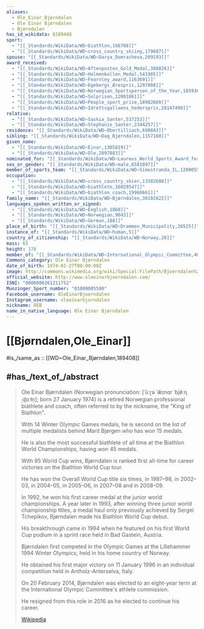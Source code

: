 ```yaml
---
aliases:
  - Ole_Einar_Bjørndalen
  - Ole Einar Bjørndalen
  - Bjørndalen
has_id_wikidata: Q189408
sport:
  - "[[_Standards/WikiData/WD~biathlon,166788]]"
  - "[[_Standards/WikiData/WD~cross_country_skiing,179687]]"
spouse: "[[_Standards/WikiData/WD~Darya_Domracheva,209193]]"
award_received:
  - "[[_Standards/WikiData/WD~Aftenposten_Gold_Medal,388826]]"
  - "[[_Standards/WikiData/WD~Holmenkollen_Medal,541985]]"
  - "[[_Standards/WikiData/WD~Fearnley_award,1163691]]"
  - "[[_Standards/WikiData/WD~Egebergs_Ærespris,1297008]]"
  - "[[_Standards/WikiData/WD~Norwegian_Sportsperson_of_the_Year,1859368]]"
  - "[[_Standards/WikiData/WD~Solprisen,12001861]]"
  - "[[_Standards/WikiData/WD~People_sport_prize,18982660]]"
  - "[[_Standards/WikiData/WD~Idrettsgallaens_hederspris,28147490]]"
relative:
  - "[[_Standards/WikiData/WD~Saskia_Santer,537253]]"
  - "[[_Standards/WikiData/WD~Stephanie_Santer,2344257]]"
residence: "[[_Standards/WikiData/WD~Obertilliach,690843]]"
sibling: "[[_Standards/WikiData/WD~Dag_Bjørndalen,1157160]]"
given_name:
  - "[[_Standards/WikiData/WD~Einar,1305819]]"
  - "[[_Standards/WikiData/WD~Ole,2097883]]"
nominated_for: "[[_Standards/WikiData/WD~Laureus_World_Sports_Award_for_Sportsman_of_the_Year,1808301]]"
sex_or_gender: "[[_Standards/WikiData/WD~male,6581097]]"
member_of_sports_team: "[[_Standards/WikiData/WD~Simostranda_IL,12000553]]"
occupation:
  - "[[_Standards/WikiData/WD~cross_country_skier,13382608]]"
  - "[[_Standards/WikiData/WD~biathlete,16029547]]"
  - "[[_Standards/WikiData/WD~biathlon_coach,19960661]]"
family_name: "[[_Standards/WikiData/WD~Bjørndalen,30102822]]"
languages_spoken_written_or_signed:
  - "[[_Standards/WikiData/WD~English,1860]]"
  - "[[_Standards/WikiData/WD~Norwegian,9043]]"
  - "[[_Standards/WikiData/WD~German,188]]"
place_of_birth: "[[_Standards/WikiData/WD~Drammen_Municipality,26525]]"
instance_of: "[[_Standards/WikiData/WD~human,5]]"
country_of_citizenship: "[[_Standards/WikiData/WD~Norway,20]]"
mass: 65
height: 178
member_of: "[[_Standards/WikiData/WD~International_Olympic_Committee,40970]]"
Commons_category: Ole Einar Bjørndalen
date_of_birth: 1974-01-27T00:00:00Z
image: http://commons.wikimedia.org/wiki/Special:FilePath/Bjoerndalen%20cutout.JPG
official_website: http://www.oleeinarbjoerndalen.com/
ISNI: "0000000361211752"
Munzinger_Sport_number: "01000005580"
Facebook_username: OleEinarBjoerndalen
Instagram_username: oleeinarbjorndalen
nickname: OEB
name_in_native_language: Ole Einar Bjørndalen
---
```


# [[Bjørndalen,Ole_Einar]] 

#is_/same_as :: [[WD~Ole_Einar_Bjørndalen,189408]] 

## #has_/text_of_/abstract 

> Ole Einar Bjørndalen (Norwegian pronunciation: [ˈûːɽə ˈæ̂ɪnɑr ˈbjø̂ːɳˌɖɑːɫn̩]; born 27 January 1974) 
> is a retired Norwegian professional biathlete and coach, 
> often referred to by the nickname, the "King of Biathlon". 
> 
> With 14 Winter Olympic Games medals, he is second on the list of multiple medalists 
> behind Marit Bjørgen who has won 15 medals. 
> 
> He is also the most successful biathlete of all time at the Biathlon World Championships, 
> having won 45 medals. 
> 
> With 95 World Cup wins, Bjørndalen is ranked first all-time for career victories 
> on the Biathlon World Cup tour. 
> 
> He has won the Overall World Cup title six times, 
> in 1997–98, in 2002–03, in 2004–05, in 2005–06, in 2007–08 and in 2008–09.
>
> In 1992, he won his first career medal at the junior world championships. 
> A year later in 1993, after winning three junior world championship titles, 
> a medal haul only previously achieved by Sergei Tchepikov, 
> Bjørndalen made his Biathlon World Cup debut. 
> 
> His breakthrough came in 1994 when he featured on his first World Cup podium 
> in a sprint race held in Bad Gastein, Austria. 
> 
> Bjørndalen first competed in the Olympic Games at the Lillehammer 1994 Winter Olympics, 
> held in his home country of Norway. 
> 
> He obtained his first major victory on 11 January 1996 
> in an individual competition held in Antholz-Anterselva, Italy. 
> 
> On 20 February 2014, Bjørndalen was elected to an eight-year term 
> at the International Olympic Committee's athlete commission. 
> 
> He resigned from this role in 2016 as he elected to continue his career.
>
> [Wikipedia](https://en.wikipedia.org/wiki/Ole%20Einar%20Bj%C3%B8rndalen) 

